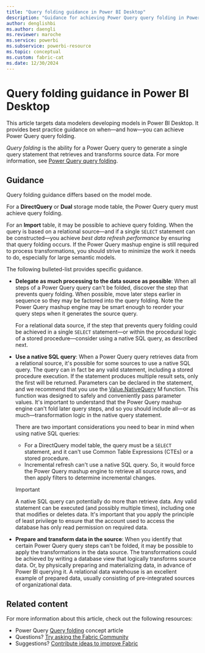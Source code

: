 ```yaml
---
title: "Query folding guidance in Power BI Desktop"
description: "Guidance for achieving Power Query query folding in Power BI Desktop."
author: denglishbi
ms.author: daengli
ms.reviewer: maroche
ms.service: powerbi
ms.subservice: powerbi-resource
ms.topic: conceptual
ms.custom: fabric-cat
ms.date: 12/30/2024
---
```


# Query folding guidance in Power BI Desktop

This article targets data modelers developing models in Power BI Desktop. It provides best practice guidance on when—and how—you can achieve Power Query query folding.

_Query folding_ is the ability for a Power Query query to generate a single query statement that retrieves and transforms source data. For more information, see [Power Query query folding](/power-query/power-query-folding).

## Guidance

Query folding guidance differs based on the model mode.

For a **DirectQuery** or **Dual** storage mode table, the Power Query query must achieve query folding.

For an **Import** table, it may be possible to achieve query folding. When the query is based on a relational source—and if a single `SELECT` statement can be constructed—you achieve _best data refresh performance_ by ensuring that query folding occurs. If the Power Query mashup engine is still required to process transformations, you should strive to minimize the work it needs to do, especially for large semantic models.

The following bulleted-list provides specific guidance.

- **Delegate as much processing to the data source as possible**: When all steps of a Power Query query can't be folded, discover the step that prevents query folding. When possible, move later steps earlier in sequence so they may be factored into the query folding. Note the Power Query mashup engine may be smart enough to reorder your query steps when it generates the source query.

    For a relational data source, if the step that prevents query folding could be achieved in a single `SELECT` statement—or within the procedural logic of a stored procedure—consider using a native SQL query, as described next.

- **Use a native SQL query**: When a Power Query query retrieves data from a relational source, it's possible for some sources to use a native SQL query. The query can in fact be any valid statement, including a stored procedure execution. If the statement produces multiple result sets, only the first will be returned. Parameters can be declared in the statement, and we recommend that you use the [Value.NativeQuery](/powerquery-m/value-nativequery) M function. This function was designed to safely and conveniently pass parameter values. It's important to understand that the Power Query mashup engine can't fold later query steps, and so you should include all—or as much—transformation logic in the native query statement.

    There are two important considerations you need to bear in mind when using native SQL queries:

    - For a DirectQuery model table, the query must be a `SELECT` statement, and it can't use Common Table Expressions (CTEs) or a stored procedure.
    - Incremental refresh can't use a native SQL query. So, it would force the Power Query mashup engine to retrieve all source rows, and then apply filters to determine incremental changes.

    > [!IMPORTANT]
    > A native SQL query can potentially do more than retrieve data. Any valid statement can be executed (and possibly multiple times), including one that modifies or deletes data. It's important that you apply the principle of least privilege to ensure that the account used to access the database has only read permission on required data.

- **Prepare and transform data in the source**: When you identify that certain Power Query query steps can't be folded, it may be possible to apply the transformations in the data source. The transformations could be achieved by writing a database view that logically transforms source data. Or, by physically preparing and materializing data, in advance of Power BI querying it. A relational data warehouse is an excellent example of prepared data, usually consisting of pre-integrated sources of organizational data.

## Related content

For more information about this article, check out the following resources:

- Power Query [Query folding](/power-query/power-query-folding) concept article
- Questions? [Try asking the Fabric Community](https://community.fabric.microsoft.com/)
- Suggestions? [Contribute ideas to improve Fabric](https://ideas.fabric.microsoft.com/)

